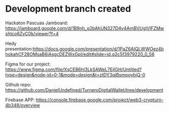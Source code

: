 # Development branch created

Hackaton Pascuas Jamboard: <https://jamboard.google.com/d/1B9nh_g2bAhUN327D4v4AmBVUgIVlFZMwshtco6ZyC0k/viewer?f=4>

Hedy presentation:<https://docs.google.com/presentation/d/1PaZ6AIQLWWOez4bhokahCF28OMsaB6iAsgcDEZWxGpI/edit#slide=id.g2c5f3979220_0_56>

Figma for our project: <https://www.figma.com/file/XsCEB6hI3LkSAWeL7EjIGH/Untitled?type=design&node-id=0-1&mode=design&t=ztDY3qjBsmpoybjQ-0>

Github repo: <https://github.com/DanielUndefined/TurneroDigitalWallet/tree/development>

Firebase APP: <https://console.firebase.google.com/project/web3-crypturn-4b348/overview>
